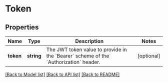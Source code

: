 # Token

## Properties
Name | Type | Description | Notes
------------ | ------------- | ------------- | -------------
**token** | **string** | The JWT token value to provide in the &#x60;Bearer&#x60; scheme of the &#x60;Authorization&#x60; header. | [optional] 

[[Back to Model list]](../../README.md#documentation-for-models) [[Back to API list]](../../README.md#documentation-for-api-endpoints) [[Back to README]](../../README.md)

